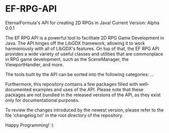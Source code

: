 # EF-RPG-API
 EternalFormula's API for creating 2D RPGs in Java!
 Current Version: Alpha 0.0.1
 
 The EF RPG API is a powerful tool to facilitate 2D RPG Game Development in Java. The API hinges off the LibGDX framework,
 allowing it to work harmoniously with all of LibGDX's features. On top of that, the EF RPG API provides a wide variety of
 useful classes and utilities that are commonplace in RPG game development, such as the SceneManager, the ViewportHandler, and more.
 
 The tools built by the API can be sorted into the following categories:
 ...
 
 Furthermore, this repository contains a few packages filled with well-documented examples and uses of the API.
 Please note that these packages are not bundled in the released versions of the API, as they exist only for
 documentational purposes. 
 
 To review the changes introduced by the newest version, please refer
 to the file 'changelog.txt' in the root directory of the repository.
 
 Happy Programming! :)
 
